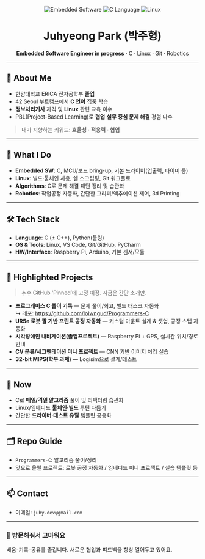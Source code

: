 <!-- 프로필 상단(Profile README) -->
<p align="center">
  <img src="https://img.shields.io/badge/Embedded-Software-blue" alt="Embedded Software">
  <img src="https://img.shields.io/badge/C-Language-informational" alt="C Language">
  <img src="https://img.shields.io/badge/Linux-CLI-success" alt="Linux">
</p>

<h1 align="center">Juhyeong Park (박주형)</h1>
<p align="center"><b>Embedded Software Engineer in progress</b> · C · Linux · Git · Robotics</p>

---

## 👋 About Me
- 한양대학교 ERICA 전자공학부 **졸업**  
- 42 Seoul 부트캠프에서 **C 언어** 집중 학습  
- **정보처리기사** 자격 및 **Linux** 관련 교육 이수  
- PBL(Project-Based Learning)로 **협업·실무 중심 문제 해결** 경험 다수

> 내가 지향하는 키워드: **효율성 · 적응력 · 협업**

---

## 🧩 What I Do
- **Embedded SW**: C, MCU/보드 bring-up, 기본 드라이버(입출력, 타이머 등)
- **Linux**: 빌드·툴체인 사용, 쉘 스크립팅, Git 워크플로
- **Algorithms**: C로 문제 해결 패턴 정리 및 습관화
- **Robotics**: 작업공정 자동화, 간단한 그리퍼/액추에이션 제어, 3d Printing

---

## 🛠 Tech Stack
- **Language**: C (± C++), Python(툴링)
- **OS & Tools**: Linux, VS Code, Git/GitHub, PyCharm
- **HW/Interface**: Raspberry Pi, Arduino, 기본 센서/모듈

---

## 📌 Highlighted Projects
> 추후 GitHub ‘Pinned’에 고정 예정. 지금은 간단 소개만.

- **프로그래머스 C 풀이 기록** — 문제 풀이/회고, 빌드 태스크 자동화  
  ↳ 레포: <https://github.com/lolwngud/Programmers-C>
- **UR5e 로봇 팔 기반 프린트 공정 자동화** — 커스텀 마운트 설계 & 셋업, 공정 스텝 자동화
- **시각장애인 내비게이션(졸업프로젝트)** — Raspberry Pi + GPS, 실시간 위치/경로 안내
- **CV 분류/세그멘테이션 미니 프로젝트** — CNN 기반 이미지 처리 실습
- **32-bit MIPS(학부 과제)** — Logisim으로 설계/테스트

---

## 🔭 Now
- C로 **매일/격일 알고리즘** 풀이 및 리팩터링 습관화  
- Linux/임베디드 **툴체인·빌드** 루틴 다듬기  
- 간단한 **드라이버·테스트 유틸** 템플릿 공용화

---

## 🗂 Repo Guide
- `Programmers-C`: 알고리즘 풀이/정리  
- 앞으로 올릴 프로젝트: 로봇 공정 자동화 / 임베디드 미니 프로젝트 / 실습 템플릿 등


---

## 📫 Contact 
- 이메일: `juhy.dev@gmail.com`

---

### 🙌 방문해줘서 고마워요
배움-기록-공유를 즐깁니다. 새로운 협업과 피드백을 항상 열어두고 있어요.
